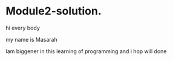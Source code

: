# Module2-solution.
hi every body 

my name is Masarah

Iam biggener in this learning of programming and i hop will done
